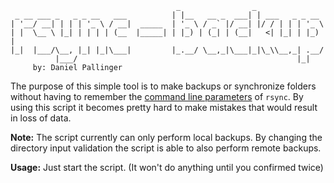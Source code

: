 ```
                                     _                _
 _ __ ___ _   _ _ __   ___          | |__   __ _  ___| | ___   _ _ __
| '__/ __| | | | '_ \ / __|  _____  | '_ \ / _` |/ __| |/ / | | | '_ \
| |  \__ \ |_| | | | | (__  |_____| | |_) | (_| | (__|   <| |_| | |_) |
|_|  |___/\__, |_| |_|\___|         |_.__/ \__,_|\___|_|\_\\__,_| .__/
          |___/                                                 |_|
     by: Daniel Pallinger
```

The purpose of this simple tool is to make backups or synchronize folders
without having to remember the [command line parameters](https://download.samba.org/pub/rsync/rsync.1) of `rsync`.
By using this script it becomes pretty hard to make mistakes that would result in
loss of data.

**Note:** The script currently can only perform local backups.
By changing the directory input validation the script is able to also perform remote backups.

**Usage:** Just start the script. (It won't do anything until you confirmed twice)